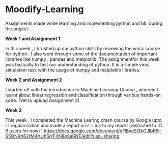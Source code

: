 # Moodify-Learning
Assignments made while learning and implementing python and ML during the project

**Week 1 and Assignment 1** 


In this week , I brushed up my python skills by reviewing the wncc course for python . I also went through some of the documentation of important libraries like numpy , pandas and matplotlib. 
The assignmentfor this week was basically to test our understanding of python. It is a simple virus simulation task with the usage of numpy and matplotlib libraries.

**Week 2 and Assignment 2**

I started off with the introduction to Machine Learning Course , wherein I learnt about linear regression and classification through various hands-on code.
(Yet to upload Assignment 2)

**Week 3**


This week , I completed the Machine Learing crash course by Google upto L1 regularization and made a report on it.
Link to my report (restricted to IIT B users for now) : https://docs.google.com/document/d/1BvoSj3kGJIbR5I-S5QN9rI62rM4XUhSrrF4N8eSa6NE/edit?usp=sharing

